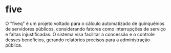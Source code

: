 # five
O "fiveq" é um projeto voltado para o cálculo automatizado de quinquênios de servidores públicos, considerando fatores como interrupções de serviço e faltas injustificadas. O sistema visa facilitar a concessão e o controle desses benefícios, gerando relatórios precisos para a administração pública.
